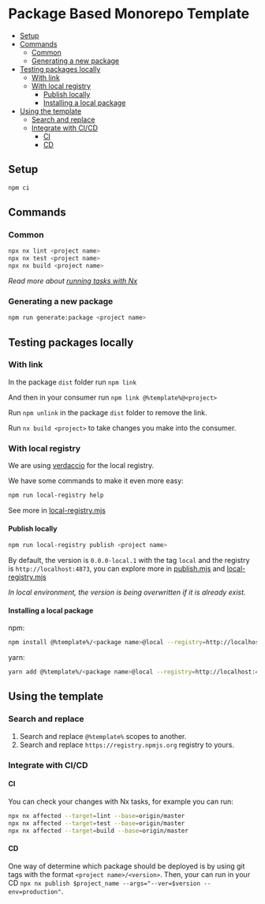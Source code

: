 # Package Based Monorepo Template

- [Setup](#setup)
- [Commands](#commands)
  - [Common](#common)
  - [Generating a new package](#generating-a-new-package)
- [Testing packages locally](#testing-packages-locally)
  - [With link](#with-link)
  - [With local registry](#with-local-registry)
    - [Publish locally](#publish-locally)
    - [Installing a local package](#installing-a-local-package)
- [Using the template](#using-the-template)
  - [Search and replace](#search-and-replace)
  - [Integrate with CI/CD](#integrate-with-cicd)
    - [CI](#ci)
    - [CD](#cd)

## Setup

```bash
npm ci
```

## Commands

### Common

```bash
npx nx lint <project name>
npx nx test <project name>
npx nx build <project name>
```

_Read more about [running tasks with Nx](https://nx.dev/core-features/run-tasks)_

### Generating a new package

```bash
npm run generate:package <project name>
```

## Testing packages locally

### With link

In the package `dist` folder run `npm link`

And then in your consumer run `npm link @%template%@<project>`

Run `npm unlink` in the package `dist` folder to remove the link.

Run `nx build <project>` to take changes you make into the consumer.

### With local registry

We are using [verdaccio](https://verdaccio.org/) for the local registry.

We have some commands to make it even more easy:

```bash
npm run local-registry help
```

See more in [local-registry.mjs](tools/scripts/local-registry.mjs)

#### Publish locally

```bash
npm run local-registry publish <project name>
```

By default, the version is `0.0.0-local.1` with the tag `local` and the registry is `http://localhost:4873`, you can explore more in [publish.mjs](tools/scripts/publish.mjs) and [local-registry.mjs](tools/scripts/local-registry.mjs)

_In local environment, the version is being overwritten if it is already exist._

#### Installing a local package

npm:

```bash
npm install @%template%/<package name>@local --registry=http://localhost:4873
```

yarn:

```bash
yarn add @%template%/<package name>@local --registry=http://localhost:4873
```

## Using the template

### Search and replace

1. Search and replace `@%template%` scopes to another.
2. Search and replace `https://registry.npmjs.org` registry to yours.

### Integrate with CI/CD

#### CI

You can check your changes with Nx tasks, for example you can run:

```bash
npx nx affected --target=lint --base=origin/master
npx nx affected --target=test --base=origin/master
npx nx affected --target=build --base=origin/master
```

#### CD

One way of determine which package should be deployed is by using git tags with the format `<project name>/<version>`. Then, your can run in your CD `npx nx publish $project_name --args="--ver=$version --env=production"`.
